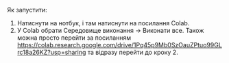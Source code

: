Як запустити:
1. Натиснути на нотбук, і там натиснути на посилання Colab.
2. У Colab обрати Середовище виконання -> Виконати все.
Також можна просто перейти за посиланням
https://colab.research.google.com/drive/1Pq45p9Mb0SzOauZPtuo99GLrc18a26KZ?usp=sharing
та відразу перейти до кроку 2.
